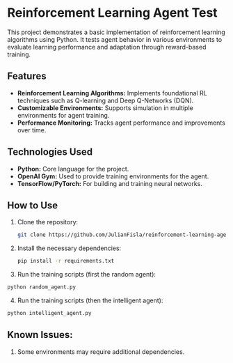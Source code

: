 # Reinforcement Learning Agent Test

This project demonstrates a basic implementation of reinforcement learning algorithms using Python. It tests agent behavior in various environments to evaluate learning performance and adaptation through reward-based training.

## Features

- **Reinforcement Learning Algorithms:** Implements foundational RL techniques such as Q-learning and Deep Q-Networks (DQN).
- **Customizable Environments:** Supports simulation in multiple environments for agent training.
- **Performance Monitoring:** Tracks agent performance and improvements over time.

## Technologies Used

- **Python:** Core language for the project.
- **OpenAI Gym:** Used to provide training environments for the agent.
- **TensorFlow/PyTorch:** For building and training neural networks.

## How to Use

1. Clone the repository:
   ```bash
   git clone https://github.com/JulianFisla/reinforcement-learning-agent-test.git
   ```

2. Install the necessary dependencies:
   ```bash
   pip install -r requirements.txt
   ```
   
3. Run the training scripts (first the random agent):

  ```bash
  python random_agent.py
  ```

4. Run the training scripts (then the intelligent agent):

  ```bash
  python intelligent_agent.py
  ```

## Known Issues:

1. Some environments may require additional dependencies.
